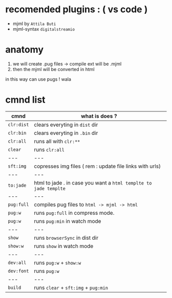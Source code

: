 

# recomended plugins : ( vs code )
- mjml by `Attila Buti`
- mjml-syntax `digitalstreamio`

# anatomy

1. we will create .pug files -> compile ext will be .mjml
2. then the mjml will be converted in html

in this way can use pugs ! wala


# cmnd list 
cmnd | what is does ?
---|---
`clr:dist`| clears everyting in `dist` dir
`clr:bin`| clears everyting in `.bin` dir
`clr:all`| runs all with `clr:**`
`clear`| runs `clr:all`
---|---
`sft:img`| copresses img files ( rem : update file links with urls)
---|---
`to:jade`| html to jade . in case you want a `html templte to jade templte`
---|---
`pug:full` | compiles pug files to `html -> mjml -> html`
`pug:w` | runs `pug:full` in compress mode.
`pug:w` | runs `pug:min` in watch mode 
---|---
`show` | runs `browserSync` in dist dir
`show:w` | runs `show` in watch mode
---|---
`dev:all`| runs `pug:w` + `show:w`
`dev:font`| runs `pug:w`
---|---
`build`| runs `clear` + `sft:img` + `pug:min`